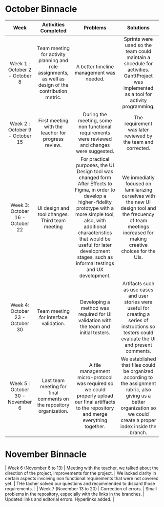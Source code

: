 ﻿
# October Binnacle 
| Week | Activities Completed | Problems | Solutions | 
| :---: | :---: | :---: |  :---: | 
| Week 1 : October 2 - October 8 | Team meeting for activity planning and role assignments, as well as design of the contribution metric. | A better timeline management was needed. | Sprints were used so the team could maintain a shcedule for activities. GanttProject was implemented as a tool for activity programming. | 
| Week 2 : October 9 - October 15 | First meeting with the teacher for progress review. | During the meeting, some non functional requirements were reviewed and changes were suggested. | The requirement was later reviewed by the team and corrected. | 
| Week 3: October 16 - October 22 | UI design and tool changes. Third team meeting | For practical purposes, the UI Design tool was changed form After Effects to Figma, in order to develop a higher-fidelity prototype with a more simple tool, also, with additional characteristics that would be useful for later development stages, such as informal testings and UX development. | We inmediatly focused on familiarizing ourselves with the new UI design tool and the frecuency of team meetings increased for making creative choices for the UIs. |  
| Week 4: October 23 - October 30 | Team meeting for interface validation. | Developing a method was required for UI validation with the team and initial testers. | Artifacts such as use cases and user stories were useful for creating a series of instructions so testers could evaluate the UI and present comments. | 
| Week 5 : October 30 -  November 6 | Last team meeting for final comments on the repository organization. | A file management micro-protocol was required so we could properly upload our final artiffacts to the repository and merge everything together. | We established that files could be organized according to the assignment rubric, also giving us a better organization so we could create a proper index inside the branch. |

# November Binnacle 
| Week 6 (November 6 to 13) | Meeting with the teacher, we talked about the direction of the project, improvements for the project. | We lacked clarity in certain aspects  involving non functional requirements that were not covered yet. | THe tacher solved our questions and recommended to discard those requirements. | 
| Week 7 (November 13 to 20) | Correction of errors. | Small problems in the repository, especially with the links in the branches. | Updated links and editorial errors. Hyperlinks added. |